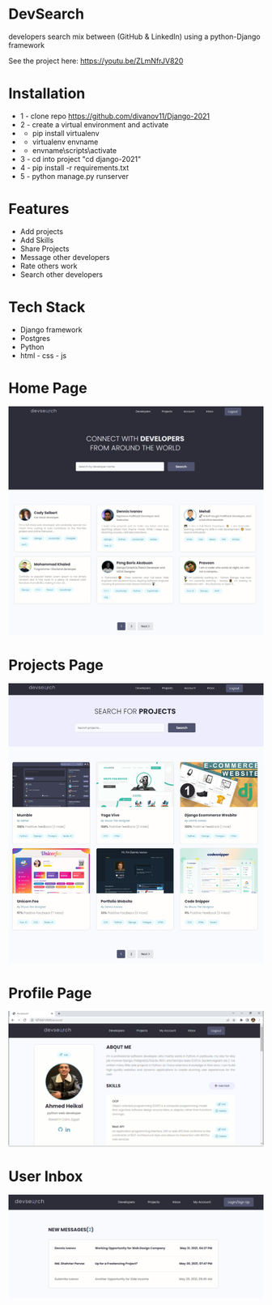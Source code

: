 # DevSearch 

developers search mix between (GitHub & LinkedIn) using a python-Django framework



See the project here: https://youtu.be/ZLmNfrJV820

# Installation

- 1 - clone repo https://github.com/divanov11/Django-2021
- 2 - create a virtual environment and activate
- - pip install virtualenv
- - virtualenv envname
- - envname\scripts\activate
- 3 - cd into project "cd django-2021"
- 4 - pip install -r requirements.txt
- 5 - python manage.py runserver

# Features

- Add projects
- Add Skills
- Share Projects
- Message other developers
- Rate others work
- Search other developers

# Tech Stack

- Django framework
- Postgres
- Python
- html - css - js

# Home Page

<img src="./static/images/Devsearch Home.jpg">

# Projects Page

<img src="./static/images/DevSearch Projects.jpg">

# Profile Page

<img src="./static/images/Devsearch Profile.jpg">

# User Inbox

<img src="./static/images/Devsearch Inbox.jpg">
